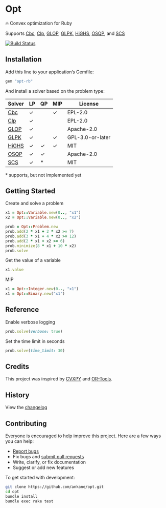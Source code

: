 # Opt

:fire: Convex optimization for Ruby

Supports [Cbc](https://github.com/ankane/cbc-ruby), [Clp](https://github.com/ankane/clp-ruby), [GLOP](https://github.com/ankane/or-tools-ruby), [GLPK](https://github.com/ankane/glpk-ruby), [HiGHS](https://github.com/ankane/highs-ruby), [OSQP](https://github.com/ankane/osqp-ruby), and [SCS](https://github.com/ankane/scs-ruby)

[![Build Status](https://github.com/ankane/opt/workflows/build/badge.svg?branch=master)](https://github.com/ankane/opt/actions)

## Installation

Add this line to your application’s Gemfile:

```ruby
gem "opt-rb"
```

And install a solver based on the problem type:

Solver | LP | QP | MIP | License
--- | --- | --- | --- | ---
[Cbc](https://github.com/ankane/cbc-ruby#installation) | ✓ | | ✓ | EPL-2.0
[Clp](https://github.com/ankane/clp-ruby#installation) | ✓ | | | EPL-2.0
[GLOP](https://github.com/ankane/or-tools-ruby#installation) | ✓ | | | Apache-2.0
[GLPK](https://github.com/ankane/glpk-ruby#installation) | ✓ | | ✓ | GPL-3.0-or-later
[HiGHS](https://github.com/ankane/highs-ruby#installation) | ✓ | ✓ | ✓ | MIT
[OSQP](https://github.com/ankane/osqp-ruby#installation) | ✓ | ✓ | | Apache-2.0
[SCS](https://github.com/ankane/scs-ruby#installation) | ✓ | * | | MIT

\* supports, but not implemented yet

## Getting Started

Create and solve a problem

```ruby
x1 = Opt::Variable.new(0.., "x1")
x2 = Opt::Variable.new(0.., "x2")

prob = Opt::Problem.new
prob.add(2 * x1 + 2 * x2 >= 7)
prob.add(3 * x1 + 4 * x2 >= 12)
prob.add(2 * x1 + x2 >= 6)
prob.minimize(8 * x1 + 10 * x2)
prob.solve
```

Get the value of a variable

```ruby
x1.value
```

MIP

```ruby
x1 = Opt::Integer.new(0.., "x1")
x1 = Opt::Binary.new("x1")
```

## Reference

Enable verbose logging

```ruby
prob.solve(verbose: true)
```

Set the time limit in seconds

```ruby
prob.solve(time_limit: 30)
```

## Credits

This project was inspired by [CVXPY](https://github.com/cvxpy/cvxpy) and [OR-Tools](https://github.com/google/or-tools).

## History

View the [changelog](CHANGELOG.md)

## Contributing

Everyone is encouraged to help improve this project. Here are a few ways you can help:

- [Report bugs](https://github.com/ankane/opt/issues)
- Fix bugs and [submit pull requests](https://github.com/ankane/opt/pulls)
- Write, clarify, or fix documentation
- Suggest or add new features

To get started with development:

```sh
git clone https://github.com/ankane/opt.git
cd opt
bundle install
bundle exec rake test
```
